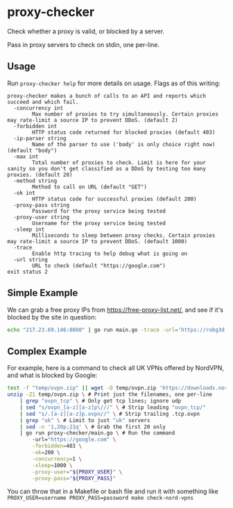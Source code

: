 # proxy-checker

Check whether a proxy is valid, or blocked by a server.

Pass in proxy servers to check on stdin, one per-line.

## Usage

Run `proxy-checker help` for more details on usage.
Flags as of this writing:

```
proxy-checker makes a bunch of calls to an API and reports which succeed and which fail.
  -concurrency int
    	Max number of proxies to try simultaneously. Certain proxies may rate-limit a source IP to prevent DDoS. (default 2)
  -forbidden int
    	HTTP status code returned for blocked proxies (default 403)
  -ip-parser string
    	Name of the parser to use ('body' is only choice right now) (default "body")
  -max int
    	Total number of proxies to check. Limit is here for your sanity so you don't get classified as a DDoS by testing too many proxies. (default 20)
  -method string
    	Method to call on URL (default "GET")
  -ok int
    	HTTP status code for successful proxies (default 200)
  -proxy-pass string
    	Password for the proxy service being tested
  -proxy-user string
    	Username for the proxy service being tested
  -sleep int
    	Milliseconds to sleep between proxy checks. Certain proxies may rate-limit a source IP to prevent DDoS. (default 1000)
  -trace
    	Enable http tracing to help debug what is going on
  -url string
    	URL to check (default "https://google.com")
exit status 2
```

## Simple Example

We can grab a free proxy IPs from https://free-proxy-list.net/,
and see if it's blocked by the site in question:

```sh
echo "217.23.69.146:8080" | go run main.go -trace -url='https://robg3d.com'
```

## Complex Example

For example, here is a command to check all UK VPNs offered by NordVPN,
and what is blocked by Google:

```sh
test -f "temp/ovpn.zip" || wget -O temp/ovpn.zip 'https://downloads.nordcdn.com/configs/archives/servers/ovpn.zip'
unzip -Z1 temp/ovpn.zip \ # Print just the filenames, one per-line
    | grep "ovpn_tcp" \ # Only get tcp lines; ignore udp
    | sed "s/ovpn_[a-z][a-z]p\///" \ # Strip leading "ovpn_tcp/"
    | sed "s/.[a-z][a-z]p.ovpn//" \ # Strip trailing .tcp.ovpn
    | grep "uk" \ # Limit to just "uk" servers
    | sed -n '1,20p;21q' \ # Grab the first 20 only
    | go run proxy-checker/main.go \ # Run the command
        -url="https://google.com" \
        -forbidden=403 \
        -ok=200 \
        -concurrency=1 \
        -sleep=1000 \
        -proxy-user="${PROXY_USER}" \
        -proxy-pass="${PROXY_PASS}"
```

You can throw that in a Makefile or bash file and run it with something like
`PROXY_USER=username PROXY_PASS=password make check-nord-vpns`
